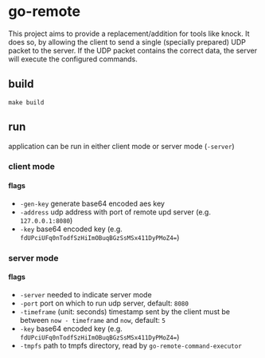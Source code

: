 # go-remote
This project aims to provide a replacement/addition for tools like knock.
It does so, by allowing the client to send a single (specially prepared) UDP packet to the server.
If the UDP packet contains the correct data, the server will execute the configured commands.

## build
```
make build
```

## run
application can be run in either client mode or server mode (`-server`)

### client mode

#### flags
- `-gen-key` generate base64 encoded aes key
- `-address` udp address with port of remote upd server (e.g. `127.0.0.1:8080`)
- `-key` base64 encoded key (e.g. `fdUPciUFq0nTodfSzHiImOBuqBGzSsMSx411DyPMoZ4=`)

### server mode

#### flags
- `-server` needed to indicate server mode
- `-port` port on which to run udp server, default: `8080`
- `-timeframe` (unit: seconds) timestamp sent by the client must be between `now - timeframe` and `now`, default: `5`
- `-key` base64 encoded key (e.g. `fdUPciUFq0nTodfSzHiImOBuqBGzSsMSx411DyPMoZ4=`)
- `-tmpfs` path to tmpfs directory, read by `go-remote-command-executor`
